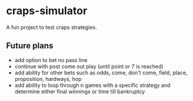# craps-simulator
A fun project to test craps strategies.

## Future plans
* add option to bet no pass line
* continue with post come out play (until point or 7 is reached)
* add ability for other bets such as odds, come, don't come, field, place, proposition, hardways, hop
* add ability to loop through n games with a specific strategy and determine either final winnings or time till bankruptcy